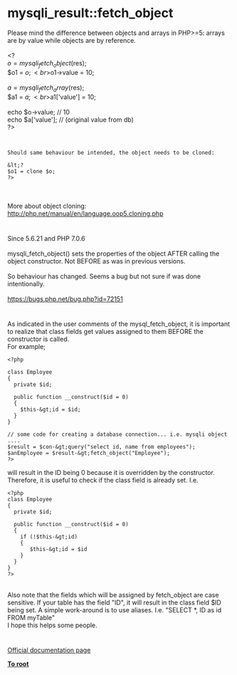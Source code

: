 # mysqli_result::fetch_object



Please mind the difference between objects and arrays in PHP&gt;=5: arrays are by value while objects are by reference.<br><br>&lt;?<br>$o = mysqli_fetch_object($res);<br>$o1 = $o;<br>$o1-&gt;value = 10;<br><br>$a = mysqli_fetch_array($res);<br>$a1 = $a;<br>$a1[&apos;value&apos;] = 10;<br><br>echo $o-&gt;value; // 10<br>echo $a[&apos;value&apos;]; // (original value from db)<br>?>
```


Should same behaviour be intended, the object needs to be cloned:

&lt;?
$o1 = clone $o;
?>
```
<br><br>More about object cloning:<br>http://php.net/manual/en/language.oop5.cloning.php  

#

Since 5.6.21 and PHP 7.0.6<br><br>mysqli_fetch_object() sets the properties of the object AFTER calling the object constructor. Not BEFORE as was in previous versions.<br><br>So behaviour has changed. Seems a bug but not sure if was done intentionally.<br><br>https://bugs.php.net/bug.php?id=72151  

#

As indicated in the user comments of the mysql_fetch_object, it is important to realize that class fields get values assigned to them BEFORE the constructor is called.<br>For example;<br>

```
<?php

class Employee
{
  private $id;

  public function __construct($id = 0)
  {
    $this-&gt;id = $id;
  }
}

// some code for creating a database connection... i.e. mysqli object
....
$result = $con-&gt;query("select id, name from employees");
$anEmployee = $result-&gt;fetch_object("Employee");
?>
```

will result in the ID being 0 because it is overridden by the constructor. Therefore, it is useful to check if the class field is already set.
I.e.


```
<?php
class Employee
{
  private $id;

  public function __construct($id = 0)
  {
    if (!$this-&gt;id)
    {
       $this-&gt;id = $id 
    }
  }
}
?>
```
<br>Also note that the fields which will be assigned by fetch_object are case sensitive. If your table has the field "ID", it will result in the class field $ID being set. A simple work-around is to use aliases. I.e. "SELECT *, ID as id FROM myTable"<br>I hope this helps some people.  

#

[Official documentation page](https://www.php.net/manual/en/mysqli-result.fetch-object.php)

**[To root](/README.md)**